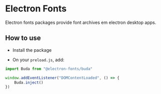 # Electron Fonts

Electron fonts packages provide font archives em electron desktop apps.

## How to use

* Install the package

* On your `preload.js`, add:

```ts
import Buda from "@electron-fonts/buda"

window.addEventListener("DOMContentLoaded", () => {
    Buda.inject()
})
```